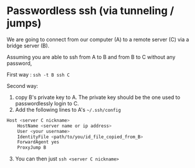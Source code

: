 # Passwordless ssh (via tunneling / jumps)

We are going to connect from our computer (A) to a remote server (C) via a bridge server (B).

Assuming you are able to ssh from A to B and from B to C without any password,

First way : `ssh -t B ssh C`

Second way:
1. copy B's private key to A. The private key should be the one used to passwordlessly login to C.
2. Add the following lines to A's `~/.ssh/config`
```bash
Host <server C nickname>
    HostName <server name or ip address>
    User <your username>
    IdentityFile <path/to/you/id_file_copied_from_B>
    ForwardAgent yes
    ProxyJump B
```
3. You can then just `ssh <server C nickname>`